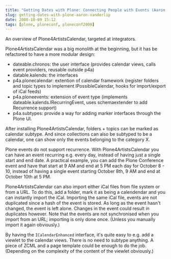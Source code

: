 ```yaml
---
title: "Getting Dates with Plone: Connecting People with Events (Aaron VanDerlip)"
slug: getting-dates-with-plone-aaron-vanderlip
date: 2008-10-09 15:12
tags: [plone, ploneconf, ploneconf2008]
---
```


An overview of Plone4ArtistsCalendar, targeted at integrators.

Plone4ArtistsCalendar was a big monolith at the beginning, but it has
be refactored to have a more modular design:

- dateable.chronos: the user interface (provides calendar views, calls
  event providers, reusable outside p4a)
- datable.kalends: the interfaces
- p4a.plonecalendar: extention of calendar framework (register folders
  and topic types to implement IPossibleCalendar, hooks for
  import/export of iCal feeds)
- p4a.ploneevents: extension of event type (implements
  dateable.kalends.IRecurringEvent, uses schemaextender to add
  Recurrence support)
- p4a.subtypes: provide a way for adding marker interfaces through the
  Plone UI.

After installing Plone4ArtistsCalendar, folders + topics can be marked
as calendar subtype. And since collections can also be subtyped to be
a calendar, one can show only the events belonging to the category X.

Plone events do not support recurrence. With Plone4ArtistsCalendar you
can have an event recurring e.g. every day, instead of having just a
single start and end date. A practical example, you can add the Plone
Conference event and have that start at 9 AM and end at 5 PM each day
for October 8 - 10, instead of having a single event starting October
8th, 9 AM and end at October 10th at 5 PM.

Plone4ArtistsCalendar can also import either iCal files from file
system or from a URL. To do this, add a folder, mark it as being a
calendendar and you can instantly import the iCal. Importing the same
iCal file, events are not duplicated since a hash of the event is
stored. As long as the event hasn't changed, the event is left
alone. Changes in the event could result in duplicates however. Note
that the events are not synchronised when you import from an URL;
importing is only done once. (Unless you manually import it again
obviously.)

By having the `ICalendarEnhanced` interface, it's quite easy to
e.g. add a viewlet to the calendar views. There is no need to subtype
anything. A piece of ZCML and a page template could be enough to do
the job. (Depending on the complexity of the content of the viewlet
obviously.)

